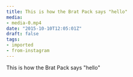 ```yaml
---
title: This is how the Brat Pack says "hello"
media:
- media-0.mp4
date: "2015-10-10T12:05:01Z"
draft: false
tags:
- imported
- from-instagram
---
```

This is how the Brat Pack says "hello"
